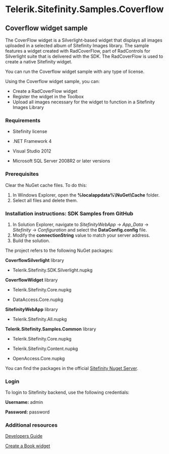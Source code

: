 Telerik.Sitefinity.Samples.Coverflow
====================================

## Coverflow widget sample

The CoverFlow widget is a Silverlight-based widget that displays all images uploaded in a selected album of Sitefinity Images library. The sample features a widget created with RadCoverFlow, part of RadControls for Silverlight suite that is delivered with the SDK. The RadCoverFlow is used to create a native Sitefinity widget. 

You can run the Coverflow widget sample with any type of license.

Using the Coverflow widget sample, you can:

* Create a RadCoverFlow widget 
* Register the widget in the Toolbox
* Upload all images necessary for the widget to function in a Sitefinity Images Library


### Requirements

* Sitefinity license

* .NET Framework 4

* Visual Studio 2012

* Microsoft SQL Server 2008R2 or later versions


### Prerequisites

Clear the NuGet cache files. To do this:

1. In Windows Explorer, open the **%localappdata%\NuGet\Cache** folder.
2. Select all files and delete them.

### Installation instructions: SDK Samples from GitHub


1. In Solution Explorer, navigate to _SitefinityWebApp_ -> *App_Data* -> _Sitefinity_ -> _Configuration_ and select the **DataConfig.config** file. 
2. Modify the **connectionString** value to match your server address.
3. Build the solution.


The project refers to the following NuGet packages:

**CoverflowSilverlight** library

*	Telerik.Sitefinity.SDK.Silverlight.nupkg

**CoverflowWidget** library

*	Telerik.Sitefinity.Core.nupkg

*	DataAccess.Core.nupkg

**SitefinityWebApp** library

*	Telerik.Sitefinity.All.nupkg

**Telerik.Sitefinity.Samples.Common** library

*	Telerik.Sitefinity.Core.nupkg

*	Telerik.Sitefinity.Content.nupkg

*	OpenAccess.Core.nupkg

You can find the packages in the official [Sitefinity Nuget Server](http://nuget.sitefinity.com).


### Login

To login to Sitefinity backend, use the following credentials: 

**Username:** admin

**Password:** password


### Additional resources

[Developers Guide](http://www.sitefinity.com/documentation/documentationarticles/developers-guide)

[Create a Book widget](http://www.sitefinity.com/documentation/documentationarticles/developers-guide/how-to/how-to-create-a-book-widget)
